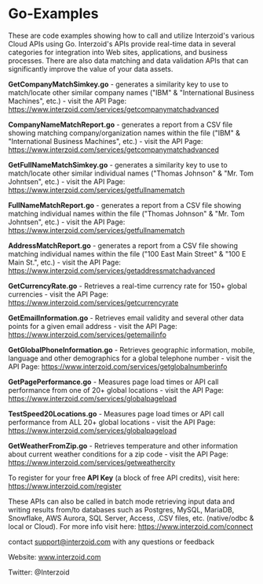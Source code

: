 # Go-Examples

These are code examples showing how to call and utilize Interzoid's various Cloud APIs using Go. Interzoid's APIs provide real-time data in several categories for integration into Web sites, applications, and business processes. There are also data matching and data validation APIs that can significantly improve the value of your data assets.

**GetCompanyMatchSimkey.go** - generates a similarity key to use to match/locate other similar company names ("IBM" & "International Business Machines", etc.) - visit the API Page: https://www.interzoid.com/services/getcompanymatchadvanced  

**CompanyNameMatchReport.go** - generates a report from a CSV file showing matching company/organization names within the file ("IBM" & "International Business Machines", etc.) - visit the API Page: https://www.interzoid.com/services/getcompanymatchadvanced
  
**GetFullNameMatchSimkey.go** - generates a similarity key to use to match/locate other similar individual names ("Thomas Johnson" & "Mr. Tom Johntsen", etc.) - visit the API Page: https://www.interzoid.com/services/getfullnamematch 

**FullNameMatchReport.go** - generates a report from a CSV file showing matching individual names within the file ("Thomas Johnson" & "Mr. Tom Johntsen", etc.) - visit the API Page: https://www.interzoid.com/services/getfullnamematch 

**AddressMatchReport.go** - generates a report from a CSV file showing matching individual names within the file ("100 East Main Street" & "100 E Main St.", etc.) - visit the API Page: https://www.interzoid.com/services/getaddressmatchadvanced

**GetCurrencyRate.go** - Retrieves a real-time currency rate for 150+ global currencies - visit the API Page: https://www.interzoid.com/services/getcurrencyrate 

**GetEmailInformation.go** - Retrieves email validity and several other data points for a given email address - visit the API Page: https://www.interzoid.com/services/getemailinfo 

**GetGlobalPhoneInformation.go** - Retrieves geographic information, mobile, language and other demographics for a global telephone number - visit the API Page: https://www.interzoid.com/services/getglobalnumberinfo

**GetPagePerformance.go** - Measures page load times or API call performance from one of 20+ global locations - visit the API Page: https://www.interzoid.com/services/globalpageload 

**TestSpeed20Locations.go** - Measures page load times or API call performance from ALL 20+ global locations - visit the API Page: https://www.interzoid.com/services/globalpageload 

**GetWeatherFromZip.go** - Retrieves temperature and other information about current weather conditions for a zip code - visit the API Page: https://www.interzoid.com/services/getweathercity


To register for your free **API Key** (a block of free API credits), visit here: https://www.interzoid.com/register  
  
  
These APIs can also be called in batch mode retrieving input data and writing results from/to databases such as Postgres, MySQL, MariaDB, Snowflake, AWS Aurora, SQL Server, Access, .CSV files, etc. (native/odbc & local or Cloud). For more info visit here: https://www.interzoid.com/connect

contact support@interzoid.com with any questions or feedback  

Website: www.interzoid.com  

Twitter: @Interzoid

